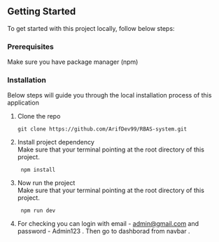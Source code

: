 ## Getting Started

To get started with this project locally, follow below steps:

### Prerequisites

Make sure you have package manager (npm)

### Installation

Below steps will guide you through the local installation process of this application

1. Clone the repo
   ```
   git clone https://github.com/ArifDev99/RBAS-system.git
   ```
2. Install project dependency<br />
Make sure that your terminal pointing at the root directory of this project.
   ```
    npm install
   ```
3. Now run the project<br />
Make sure that your terminal pointing at the root directory of this project.
   ```
    npm run dev
   ```
4. For checking you can login with email - admin@gmail.com  and password - Admin123 . Then go to dashborad from navbar .

